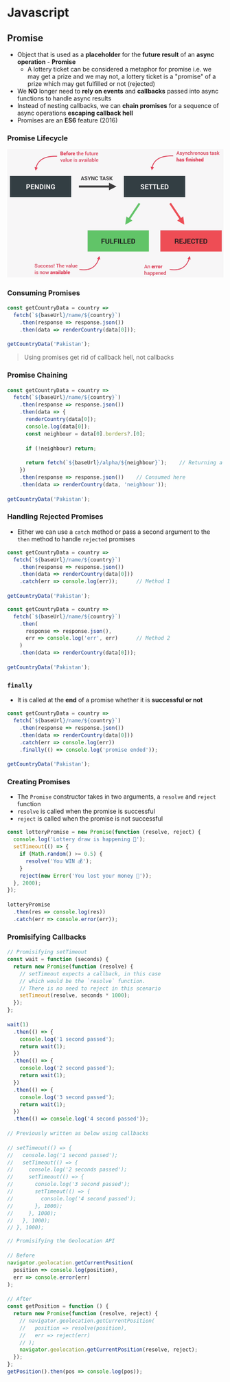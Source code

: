 # **Javascript**

## **Promise**

* Object that is used as a **placeholder** for the **future result** of an **async operation** - **Promise**
  * A lottery ticket can be considered a metaphor for promise i.e. we may get a prize and we may not, a lottery ticket is a "promise" of a prize which may get fulfilled or not (rejected)
* We **NO** longer need to **rely on events** and **callbacks** passed into async functions to handle async results
* Instead of nesting callbacks, we can **chain promises** for a sequence of async operations **escaping callback hell**
* Promises are an **ES6** feature (2016)

### **Promise Lifecycle**

![Promise lifecycle](../images/promise-lifecycle.png)

### **Consuming Promises**

```javascript
const getCountryData = country =>
  fetch(`${baseUrl}/name/${country}`)
    .then(response => response.json())
    .then(data => renderCountry(data[0]));

getCountryData('Pakistan');
```

> Using promises get rid of callback hell, not callbacks

### **Promise Chaining**

```javascript
const getCountryData = country =>
  fetch(`${baseUrl}/name/${country}`)
    .then(response => response.json())
    .then(data => {
      renderCountry(data[0]);
      console.log(data[0]);
      const neighbour = data[0].borders?.[0];

      if (!neighbour) return;

      return fetch(`${baseUrl}/alpha/${neighbour}`);    // Returning a promise from promise
    })
    .then(response => response.json())    // Consumed here
    .then(data => renderCountry(data, 'neighbour'));

getCountryData('Pakistan');
```

### **Handling Rejected Promises**

* Either we can use a `catch` method or pass a second argument to the `then` method to handle `rejected` promises

```javascript
const getCountryData = country =>
  fetch(`${baseUrl}/name/${country}`)
    .then(response => response.json())
    .then(data => renderCountry(data[0]))
    .catch(err => console.log(err));      // Method 1

getCountryData('Pakistan');
```

```javascript
const getCountryData = country =>
  fetch(`${baseUrl}/name/${country}`)
    .then(
      response => response.json(),
      err => console.log('err', err)      // Method 2
    )
    .then(data => renderCountry(data[0]));

getCountryData('Pakistan');
```

### **`finally`**

* It is called at the **end** of a promise whether it is **successful or not**

```javascript
const getCountryData = country =>
  fetch(`${baseUrl}/name/${country}`)
    .then(response => response.json())
    .then(data => renderCountry(data[0]))
    .catch(err => console.log(err))
    .finally(() => console.log('promise ended'));

getCountryData('Pakistan');
```

### **Creating Promises**

* The `Promise` constructor takes in two arguments, a `resolve` and `reject` function
* `resolve` is called when the promise is successful
* `reject` is called when the promise is not successful

```javascript
const lotteryPromise = new Promise(function (resolve, reject) {
  console.log('Lottery draw is happening 🔮');
  setTimeout(() => {
    if (Math.random() >= 0.5) {
      resolve('You WIN 💰');
    }
    reject(new Error('You lost your money 💩'));
  }, 2000);
});

lotteryPromise
  .then(res => console.log(res))
  .catch(err => console.error(err));
```

### **Promisifying Callbacks**

```javascript
// Promisifying setTimeout
const wait = function (seconds) {
  return new Promise(function (resolve) {
    // setTimeout expects a callback, in this case
    // which would be the `resolve` function.
    // There is no need to reject in this scenario
    setTimeout(resolve, seconds * 1000);
  });
};

wait(1)
  .then(() => {
    console.log('1 second passed');
    return wait(1);
  })
  .then(() => {
    console.log('2 second passed');
    return wait(1);
  })
  .then(() => {
    console.log('3 second passed');
    return wait(1);
  })
  .then(() => console.log('4 second passed'));

// Previously written as below using callbacks

// setTimeout(() => {
//   console.log('1 second passed');
//   setTimeout(() => {
//     console.log('2 seconds passed');
//     setTimeout(() => {
//       console.log('3 second passed');
//       setTimeout(() => {
//         console.log('4 second passed');
//       }, 1000);
//     }, 1000);
//   }, 1000);
// }, 1000);
```

```javascript
// Promisifying the Geolocation API

// Before
navigator.geolocation.getCurrentPosition(
  position => console.log(position),
  err => console.error(err)
);

// After
const getPosition = function () {
  return new Promise(function (resolve, reject) {
    // navigator.geolocation.getCurrentPosition(
    //   position => resolve(position),
    //   err => reject(err)
    // );
    navigator.geolocation.getCurrentPosition(resolve, reject);
  });
};
getPosition().then(pos => console.log(pos));
```
